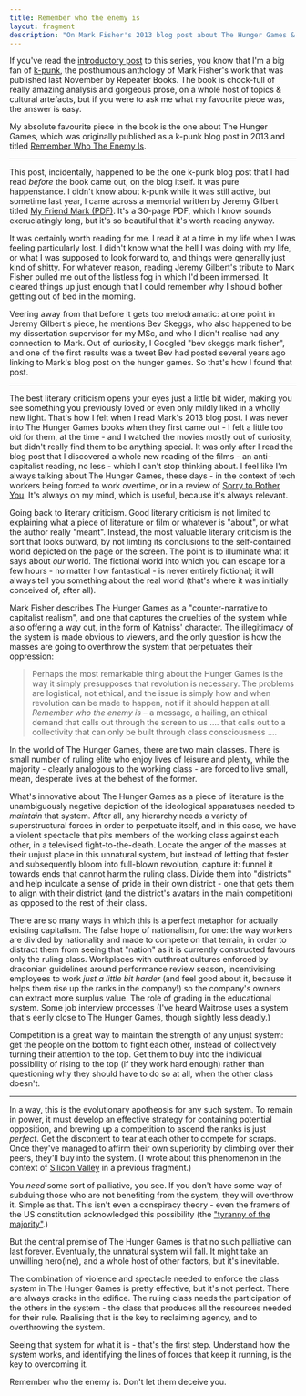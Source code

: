 ```yaml
---
title: Remember who the enemy is
layout: fragment
description: "On Mark Fisher's 2013 blog post about The Hunger Games & why it's still relevant today."
---
```


If you've read the [introductory post](/posts/fragments-1) to this series, you know that I'm a big fan of [k-punk](https://repeaterbooks.com/product/k-punk-the-collected-and-unpublished-writings-of-mark-fisher-2004-2016/), the posthumous anthology of Mark Fisher's work that was published last November by Repeater Books. The book is chock-full of really amazing analysis and gorgeous prose, on a whole host of topics & cultural artefacts, but if you were to ask me what my favourite piece was, the answer is easy.

My absolute favourite piece in the book is the one about The Hunger Games, which was originally published as a k-punk blog post in 2013 and titled [Remember Who The Enemy Is](https://k-punk.org/remember-who-the-enemy-is/).

***

This post, incidentally, happened to be the one k-punk blog post that I had read _before_ the book came out, on the blog itself. It was pure happenstance. I didn't know about k-punk while it was still active, but sometime last year, I came across a memorial written by Jeremy Gilbert titled [My Friend Mark (PDF)](https://jeremygilbertwriting.files.wordpress.com/2017/03/my-friend-mark40.pdf). It's a 30-page PDF, which I know sounds excruciatingly long, but it's so beautiful that it's worth reading anyway.

It was certainly worth reading for me. I read it at a time in my life when I was feeling particularly lost. I didn't know what the hell I was doing with my life, or what I was supposed to look forward to, and things were generally just kind of shitty. For whatever reason, reading Jeremy Gilbert's tribute to Mark Fisher pulled me out of the listless fog in which I'd been immersed. It cleared things up just enough that I could remember why I should bother getting out of bed in the morning.

Veering away from that before it gets too melodramatic: at one point in Jeremy Gilbert's piece, he mentions Bev Skeggs, who also happened to be my dissertation supervisor for my MSc, and who I didn't realise had any connection to Mark. Out of curiosity, I Googled "bev skeggs mark fisher", and one of the first results was a tweet Bev had posted several years ago linking to Mark's blog post on the hunger games. So that's how I found that post.

***

The best literary criticism opens your eyes just a little bit wider, making you see something you previously loved or even only mildly liked in a wholly new light. That's how I felt when I read Mark's 2013 blog post. I was never into The Hunger Games books when they first came out - I felt a little too old for them, at the time - and I watched the movies mostly out of curiosity, but didn't really find them to be anything special. It was only after I read the blog post that I discovered a whole new reading of the films - an anti-capitalist reading, no less - which I can't stop thinking about. I feel like I'm always talking about The Hunger Games, these days - in the context of tech workers being forced to work overtime, or in a review of [Sorry to Bother You](/speaking/trash-future-sorry-to-bother-you). It's always on my mind, which is useful, because it's always relevant.

Going back to literary criticism. Good literary criticism is not limited to explaining what a piece of literature or film or whatever is "about", or what the author really "meant". Instead, the most valuable literary criticism is the sort that looks outward, by not limting its conclusions to the self-contained world depicted on the page or the screen. The point is to illuminate what it says about _our_ world. The fictional world into which you can escape for a few hours - no matter how fantastical - is never entirely fictional; it will always tell you something about the real world (that's where it was initially conceived of, after all).

Mark Fisher describes The Hunger Games as a "counter-narrative to capitalist realism", and one that captures the cruelties of the system while also offering a way out, in the form of Katniss' character. The illegitimacy of the system is made obvious to viewers, and the only question is how the masses are going to overthrow the system that perpetuates their oppression:

> Perhaps the most remarkable thing about the Hunger Games is the way it simply presupposes that revolution is necessary. The problems are logistical, not ethical, and the issue is simply how and when revolution can be made to happen, not if it should happen at all. _Remember who the enemy is_ – a message, a hailing, an ethical demand that calls out through the screen to us …. that calls out to a collectivity that can only be built through class consciousness ….

In the world of The Hunger Games, there are two main classes. There is small number of ruling elite who enjoy lives of leisure and plenty, while the majority - clearly analogous to the working class - are forced to live small, mean, desperate lives at the behest of the former.

What's innovative about The Hunger Games as a piece of literature is the unambiguously negative depiction of the ideological apparatuses needed to _maintain_ that system. After all, any hierarchy needs a variety of superstructural forces in order to perpetuate itself, and in this case, we have a violent spectacle that pits members of the working class against each other, in a televised fight-to-the-death. Locate the anger of the masses at their unjust place in this unnatural system, but instead of letting that fester and subsequently bloom into full-blown revolution, capture it: funnel it towards ends that cannot harm the ruling class. Divide them into "districts" and help inculcate a sense of pride in their own district - one that gets them to align with their district (and the district's avatars in the main competition) as opposed to the rest of their class.

There are so many ways in which this is a perfect metaphor for actually existing capitalism. The false hope of nationalism, for one: the way workers are divided by nationality and made to compete on that terrain, in order to distract them from seeing that "nation" as it is currently constructed favours only the ruling class. Workplaces with cutthroat cultures enforced by draconian guidelines around performance review season, incentivising employees to work _just a little bit harder_ (and feel good about it, because it helps them rise up the ranks in the company!) so the company's owners can extract more surplus value. The role of grading in the educational system. Some job interview processes (I've heard Waitrose uses a system that's eerily close to The Hunger Games, though slightly less deadly.)

Competition is a great way to maintain the strength of any unjust system: get the people on the bottom to fight each other, instead of collectively turning their attention to the top. Get them to buy into the individual possibility of rising to the top (if they work hard enough) rather than questioning why they should have to do so at all, when the other class doesn't.

***

In a way, this is the evolutionary apotheosis for any such system. To remain in power, it must develop an effective strategy for containing potential opposition, and brewing up a competition to ascend the ranks is just _perfect_. Get the discontent to tear at each other to compete for scraps. Once they've managed to affirm their own superiority by climbing over their peers, they'll buy into the system. (I wrote about this phenomenon in the context of [Silicon Valley](https://dellsystem.me/posts/fragments-5) in a previous fragment.)

You _need_ some sort of palliative, you see. If you don't have some way of subduing those who are not benefiting from the system, they will overthrow it. Simple as that. This isn't even a conspiracy theory - even the framers of the US constitution acknowledged this possibility (the ["tyranny of the majority"](https://en.wikipedia.org/wiki/Tyranny_of_the_majority).)

But the central premise of The Hunger Games is that no such palliative can last forever. Eventually, the unnatural system will fall. It might take an unwilling hero(ine), and a whole host of other factors, but it's inevitable.

The combination of violence and spectacle needed to enforce the class system in The Hunger Games is pretty effective, but it's not perfect. There are always cracks in the edifice. The ruling class needs the participation of the others in the system - the class that produces all the resources needed for their rule. Realising that is the key to reclaiming agency, and to overthrowing the system.

Seeing that system for what it is - that's the first step. Understand how the system works, and identifying the lines of forces that keep it running, is the key to overcoming it.

Remember who the enemy is. Don't let them deceive you.
